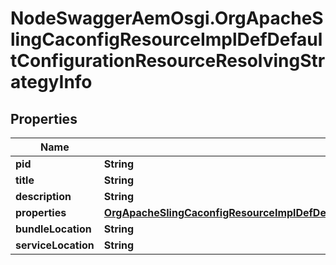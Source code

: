 # NodeSwaggerAemOsgi.OrgApacheSlingCaconfigResourceImplDefDefaultConfigurationResourceResolvingStrategyInfo

## Properties

Name | Type | Description | Notes
------------ | ------------- | ------------- | -------------
**pid** | **String** |  | [optional] 
**title** | **String** |  | [optional] 
**description** | **String** |  | [optional] 
**properties** | [**OrgApacheSlingCaconfigResourceImplDefDefaultConfigurationResourceResolvingStrategyProperties**](OrgApacheSlingCaconfigResourceImplDefDefaultConfigurationResourceResolvingStrategyProperties.md) |  | [optional] 
**bundleLocation** | **String** |  | [optional] 
**serviceLocation** | **String** |  | [optional] 



